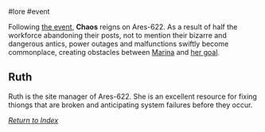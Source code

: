 #lore #event

Following [the event](LogosPathogenesis.md), **Chaos** reigns on Ares-622. As a result of half the workforce abandoning their posts, not to mention their bizarre and dangerous antics, power outages and malfunctions swiftly become commonplace, creating obstacles between [Marina](Marina.md) and [her goal](Endings.md).

## Ruth
Ruth is the site manager of Ares-622. She is an excellent resource for fixing thiongs that are broken and anticipating system failures before they occur.


*[Return to Index](index.md)*
